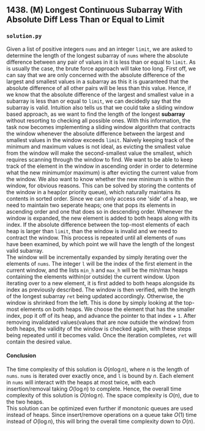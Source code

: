 ## 1438. (M) Longest Continuous Subarray With Absolute Diff Less Than or Equal to Limit

### `solution.py`
Given a list of positive integers `nums` and an integer `limit`, we are asked to determine the length of the longest subarray of `nums` where the absolute difference between any pair of values in it is less than or equal to `limit`. As is usually the case, the brute force approach will take too long. First off, we can say that we are only concerned with the absolute difference of the largest and smallest values in a subarray as this it is guaranteed that the absolute difference of all other pairs will be less than this value. Hence, if we know that the absolute difference of the largest and smallest value in a subarray is less than or equal to `limit`, we can decidedly say that the subarray is valid. Intuition also tells us that we could take a sliding window based approach, as we want to find the length of the longest **subarray** without resorting to checking all possible ones. With this information, the task now becomes implementing a sliding window algorithm that contracts the window whenever the absolute difference between the largest and smallest values in the window exceeds `limit`. Naively keeping track of the minimum and maximum values is not ideal, as evicting the smallest value from the window will make the second-smallest value the smallest, which requires scanning through the window to find. We want to be able to keep track of the element in the window in ascending order in order to determine what the new minimum(or maximum) is after evicting the current value from the window. We also want to know whether the new minimum is within the window, for obvious reasons. This can be solved by storing the contents of the window in a heap(or priority queue), which naturally maintains its contents in sorted order. Since we can only access one 'side' of a heap, we need to maintain two seperate heaps; one that pops its elements in ascending order and one that does so in descending order. Whenever the window is expanded, the new element is added to both heaps along with its index. If the absolute difference between the top-most elements of each heap is larger than `limit`, than the window is invalid and we need to contract the window. This process is repeated until all elements of `nums` have been examined, by which point we will have the length of the longest valid subarray.  
The window will be incrementally expanded by simply iterating over the elements of `nums`. The integer `l` will be the index of the first element in the current window, and the lists `min_h` and `max_h` will be the min/max heaps containing the elements within(or outside) the current window. Upon iterating over to a new element, it is first added to both heaps alongside its index as previously described. The window is then verified, with the length of the longest subarray `ret` being updated accordingly. Otherwise, the window is shrinked from the left. This is done by simply looking at the top-most elements on both heaps. We choose the element that has the smaller index, pop it off of its heap, and advance the pointer to that index + `1`. After removing invalidated values(values that are now outside the window) from both heaps, the validity of the window is checked again, with these steps being repeated until it becomes valid. Once the iteration completes, `ret` will contain the desired value.  

#### Conclusion
The time complexity of this solution is $O(n\log n)$, where $n$ is the length of `nums`. `nums` is iterated over exactly once, and `l` is bound by $n$. Each element in `nums` will interact with the heaps at most twice, with each insertion/removal taking $O(\log n)$ to complete. Hence, the overall time complexity of this solution is $O(n\log n)$. The space complexity is $O(n)$, due to the two heaps.  
This solution can be optimized even further if monotonic queues are used instead of heaps. Since insert/remove operations on a queue take $O(1)$ time instead of $O(\log n)$, this will bring the overall time complexity down to $O(n)$.  
  

